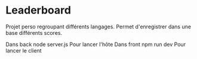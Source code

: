 # Leaderboard
Projet perso regroupant différents langages.
Permet d'enregistrer dans une base différents scores.

Dans back  node server.js	Pour lancer l'hôte
Dans front npm run dev		Pour lancer le client